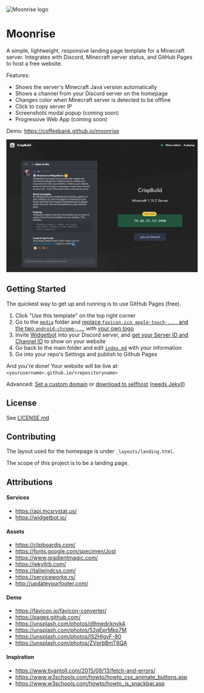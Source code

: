 ![Moonrise logo](media/favicon.ico) 

# Moonrise

A simple, lightweight, responsive landing page template for a Minecraft server. Integrates with Discord, Minecraft server status, and GitHub Pages to host a free website.

Features:
- Shows the server's Minecraft Java version automatically
- Shows a channel from your Discord server on the homepage
- Changes color when Minecraft server is detected to be offline
- Click to copy server IP
- Screenshots modal popup (coming soon)
- Progressive Web App (coming soon)

Demo: https://coffeebank.github.io/moonrise

![CrispBuild demo](media/demo01.jpg)

## Getting Started

The quickest way to get up and running is to use GitHub Pages (free).

1. Click "Use this template" on the top right corner
1. Go to the [`media`](media) folder and [replace `favicon.ico`, `apple-touch-...`, and the two `android-chrome-...`](https://favicon.io/favicon-converter/) with [your own logo](https://unsplash.com)
1. Invite [Widgetbot](https://widgetbot.io) into your Discord server, and [get your Server ID and Channel ID](https://www.youtube.com/watch?v=6dqYctHmazc) to show on your website
1. Go back to the main folder and edit [`index.md`](index.md) with your information
1. Go into your repo's Settings and publish to Github Pages

And you're done! Your website will be live at: `<yourusername>.github.io/<repositoryname>`

Advanced: [Set a custom domain](https://help.github.com/en/github/working-with-github-pages/about-custom-domains-and-github-pages) or [download to selfhost](https://github.com/coffeebank/moonrise/archive/master.zip) ([needs Jekyll](https://jekyllrb.com))


## License

See [LICENSE.md](LICENSE.md)


## Contributing

The layout used for the homepage is under `_layouts/landing.html`.

The scope of this project is to be a landing page.


## Attributions

#### Services
- https://api.mcsrvstat.us/
- https://widgetbot.io/

#### Assets
- https://clipboardjs.com/
- https://fonts.google.com/specimen/Jost
- https://www.gradientmagic.com/
- https://jekyllrb.com/
- https://tailwindcss.com/
- https://serviceworke.rs/
- http://updateyourfooter.com/

#### Demo
- https://favicon.io/favicon-converter/
- https://pages.github.com/
- https://unsplash.com/photos/d9medcknvk4
- https://unsplash.com/photos/52gEprMkp7M
- https://unsplash.com/photos/lS2HIgvF-80
- https://unsplash.com/photos/ZVprbBmT8QA

#### Inspiration
- https://www.tjvantoll.com/2015/09/13/fetch-and-errors/
- https://www.w3schools.com/howto/howto_css_animate_buttons.asp
- https://www.w3schools.com/howto/howto_js_snackbar.asp
